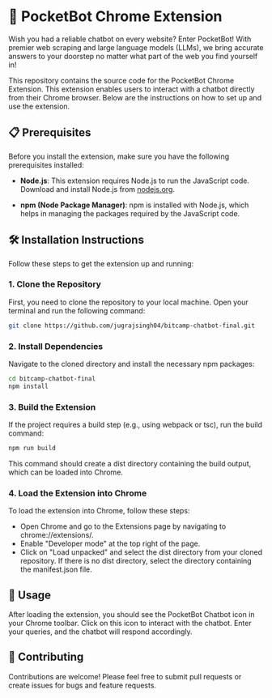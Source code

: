 # 🤖 PocketBot Chrome Extension

Wish you had a reliable chatbot on every website? Enter PocketBot! With premier web scraping and large language models (LLMs), we bring accurate answers to your doorstep no matter what part of the web you find yourself in!

This repository contains the source code for the PocketBot Chrome Extension. This extension enables users to interact with a chatbot directly from their Chrome browser. Below are the instructions on how to set up and use the extension.

## 📋 Prerequisites

Before you install the extension, make sure you have the following prerequisites installed:

- **Node.js**: This extension requires Node.js to run the JavaScript code. Download and install Node.js from [nodejs.org](https://nodejs.org/).

- **npm (Node Package Manager)**: npm is installed with Node.js, which helps in managing the packages required by the JavaScript code.

## 🛠 Installation Instructions

Follow these steps to get the extension up and running:

### 1. Clone the Repository

First, you need to clone the repository to your local machine. Open your terminal and run the following command:

```bash
git clone https://github.com/jugrajsingh04/bitcamp-chatbot-final.git
```
### 2. Install Dependencies

Navigate to the cloned directory and install the necessary npm packages:
```bash
cd bitcamp-chatbot-final
npm install
```
### 3. Build the Extension

If the project requires a build step (e.g., using webpack or tsc), run the build command:

```bash
npm run build
```

This command should create a dist directory containing the build output, which can be loaded into Chrome.

### 4. Load the Extension into Chrome
To load the extension into Chrome, follow these steps:

* Open Chrome and go to the Extensions page by navigating to chrome://extensions/.
* Enable "Developer mode" at the top right of the page.
* Click on "Load unpacked" and select the dist directory from your cloned repository. If there is no dist directory, select the directory containing the manifest.json file.
## 🚀 Usage
After loading the extension, you should see the PocketBot Chatbot icon in your Chrome toolbar. Click on this icon to interact with the chatbot. Enter your queries, and the chatbot will respond accordingly.

## 🤝 Contributing
Contributions are welcome! Please feel free to submit pull requests or create issues for bugs and feature requests.


